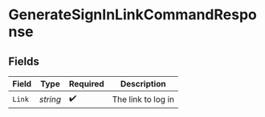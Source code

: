 # GenerateSignInLinkCommandResponse


## Fields

| Field              | Type               | Required           | Description        |
| ------------------ | ------------------ | ------------------ | ------------------ |
| `Link`             | *string*           | :heavy_check_mark: | The link to log in |